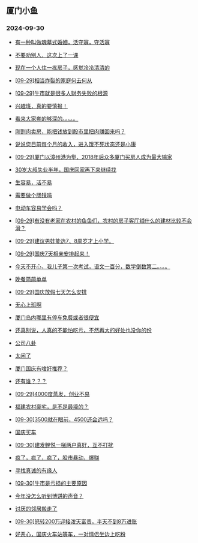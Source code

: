## 厦门小鱼 
### 2024-09-30

+ [有一种叫做魂墓式婚姻，活守寡，守活寡](http://bbs.xmfish.com/read-htm-tid-18247647.html)

+ [不要劝别人，这次上了一课](http://bbs.xmfish.com/read-htm-tid-18247658.html)

+ [现在一个人住一栋房子，感觉冷冷清清的](http://bbs.xmfish.com/read-htm-tid-18247645.html)

+ [[09-29]相当炸裂的家庭何去何从](http://bbs.xmfish.com/read-htm-tid-18247674.html)

+ [[09-29]牛市就是很多人财务失败的根源](http://bbs.xmfish.com/read-htm-tid-18247684.html)

+ [兴趣班，真的要慎报！](http://bbs.xmfish.com/read-htm-tid-18247707.html)

+ [看来大家套的够深的。。。。。](http://bbs.xmfish.com/read-htm-tid-18247635.html)

+ [刚割肉卖房，能把钱放到股市里把肉赚回来吗？](http://bbs.xmfish.com/read-htm-tid-18247660.html)

+ [说说您目前每个月的收入，进入饿不死状态还是小康](http://bbs.xmfish.com/read-htm-tid-18247754.html)

+ [[09-29]厦门以漳州港为壑，2018年后众多厦门买房人成为最大输家](http://bbs.xmfish.com/read-htm-tid-18247727.html)

+ [30岁大叔失业半年，国庆回家再下来继续找](http://bbs.xmfish.com/read-htm-tid-18247815.html)

+ [生容易，活不易](http://bbs.xmfish.com/read-htm-tid-18247777.html)

+ [需要做个肠镜吗](http://bbs.xmfish.com/read-htm-tid-18247743.html)

+ [电动车容易学会吗？](http://bbs.xmfish.com/read-htm-tid-18247723.html)

+ [[09-29]有没有老家在农村的鱼鱼们，农村的房子客厅铺什么的建材比较不会滑？](http://bbs.xmfish.com/read-htm-tid-18247772.html)

+ [[09-29]建议男娃能选7、8周岁才上小学。](http://bbs.xmfish.com/read-htm-tid-18247806.html)

+ [[09-29]国庆7天相亲安排起来！](http://bbs.xmfish.com/read-htm-tid-18247799.html)

+ [今天不开心，我儿子第一次考试，语文一百分，数学倒数第二。。。。](http://bbs.xmfish.com/read-htm-tid-18247862.html)

+ [晚餐简简单单](http://bbs.xmfish.com/read-htm-tid-18247835.html)

+ [[09-29]国庆放假七天怎么安排](http://bbs.xmfish.com/read-htm-tid-18247775.html)

+ [无心上班啊](http://bbs.xmfish.com/read-htm-tid-18247766.html)

+ [厦门岛内哪里有停车免费或者很便宜](http://bbs.xmfish.com/read-htm-tid-18247807.html)

+ [还真别说，人真的不能怕吃亏，不然再大的好处也没你的份](http://bbs.xmfish.com/read-htm-tid-18247875.html)

+ [公司八卦](http://bbs.xmfish.com/read-htm-tid-18247803.html)

+ [太闲了](http://bbs.xmfish.com/read-htm-tid-18247784.html)

+ [厦门国庆有啥好推荐？](http://bbs.xmfish.com/read-htm-tid-18247827.html)

+ [还有谁？？？](http://bbs.xmfish.com/read-htm-tid-18247796.html)

+ [[09-29]4000度蒸发，创业不易](http://bbs.xmfish.com/read-htm-tid-18247818.html)

+ [福建农村豪宅，是不是最壕的？](http://bbs.xmfish.com/read-htm-tid-18247952.html)

+ [[09-30]3500就在眼前，4500还会远吗？](http://bbs.xmfish.com/read-htm-tid-18247959.html)

+ [国庆买车](http://bbs.xmfish.com/read-htm-tid-18247828.html)

+ [[09-30]建发鲤悦一梯两户真好，互不打扰](http://bbs.xmfish.com/read-htm-tid-18247972.html)

+ [疯了，疯了，疯了，股市暴动，爆赚](http://bbs.xmfish.com/read-htm-tid-18247999.html)

+ [寻找真诚的有缘人](http://bbs.xmfish.com/read-htm-tid-18247864.html)

+ [[09-30]牛市是亏损的主要原因](http://bbs.xmfish.com/read-htm-tid-18248008.html)

+ [今年没怎么听到博饼的声音？](http://bbs.xmfish.com/read-htm-tid-18247964.html)

+ [讨厌的邻居搬走了](http://bbs.xmfish.com/read-htm-tid-18247967.html)

+ [[09-30]怒转200万迎接泼天富贵，半天不到8万进账](http://bbs.xmfish.com/read-htm-tid-18248017.html)

+ [好恶心，国庆火车站等车，一对情侣坐边上吃粉](http://bbs.xmfish.com/read-htm-tid-18247971.html)

